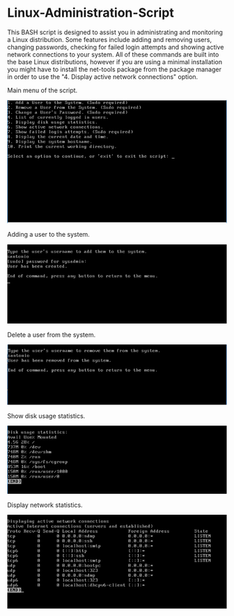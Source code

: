 # Linux-Administration-Script
This BASH script is designed to assist you in administrating and monitoring a Linux distribution. Some features include adding and removing users, changing passwords, checking for failed login attempts and showing active network connections to your system. All of these commands are built into the base Linux distributions, however if you are using a minimal installation you might have to install the net-tools package from the package manager in order to use the "4. Display active network connections" option.

Main menu of the script.

![](Pictures/mainMenu.PNG)

Adding a user to the system.

![](Pictures/addUser.PNG)

Delete a user from the system.

![](Pictures/delUser.PNG)

Show disk usage statistics.

![](Pictures/diskUsage.PNG)

Display network statistics.

![](Pictures/networkStats.PNG)
